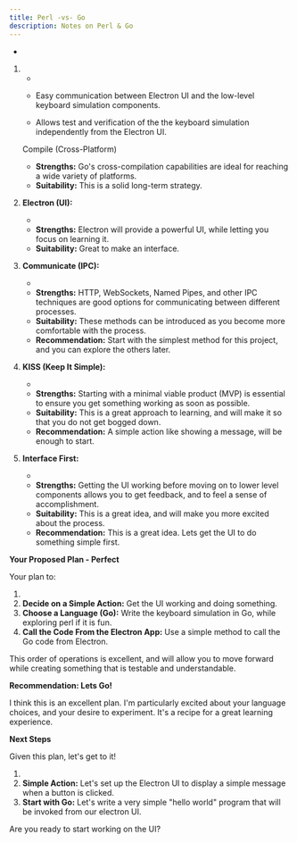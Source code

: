 ```yaml
---
title: Perl -vs- Go
description: Notes on Perl & Go
---
```






- 

1. - 

    - Easy communication between Electron UI and the low-level keyboard simulation components.

    - Allows test and verification of the the keyboard simulation independently from the Electron UI.

    Compile (Cross-Platform)

    - **Strengths:** Go's cross-compilation capabilities are ideal for reaching a wide variety of platforms.
    - **Suitability:** This is a solid long-term strategy.

2. **Electron (UI):**

    - 
    - **Strengths:** Electron will provide a powerful UI, while letting you focus on learning it.
    - **Suitability:** Great to make an interface.

3. **Communicate (IPC):**

    - 
    - **Strengths:** HTTP, WebSockets, Named Pipes, and other IPC techniques are good options for communicating between different processes.
    - **Suitability:** These methods can be introduced as you become more comfortable with the process.
    - **Recommendation:** Start with the simplest method for this project, and you can explore the others later.

4. **KISS (Keep It Simple):**

    - 
    - **Strengths:** Starting with a minimal viable product (MVP) is essential to ensure you get something working as soon as possible.
    - **Suitability:** This is a great approach to learning, and will make it so that you do not get bogged down.
    - **Recommendation:** A simple action like showing a message, will be enough to start.

5. **Interface First:**

    - 
    - **Strengths:** Getting the UI working before moving on to lower level components allows you to get feedback, and to feel a sense of accomplishment.
    - **Suitability:** This is a great idea, and will make you more excited about the process.
    - **Recommendation:** This is a great idea. Lets get the UI to do something simple first.

**Your Proposed Plan - Perfect**

Your plan to:

1. 
2. **Decide on a Simple Action:** Get the UI working and doing something.
3. **Choose a Language (Go):** Write the keyboard simulation in Go, while exploring perl if it is fun.
4. **Call the Code From the Electron App:** Use a simple method to call the Go code from Electron.

This order of operations is excellent, and will allow you to move forward while creating something that is testable and understandable.

**Recommendation: Lets Go!**

I think this is an excellent plan. I'm particularly excited about your language choices, and your desire to experiment. It's a recipe for a great learning experience.

**Next Steps**

Given this plan, let's get to it!

1. 
2. **Simple Action:** Let's set up the Electron UI to display a simple message when a button is clicked.
3. **Start with Go:** Let's write a very simple "hello world" program that will be invoked from our electron UI.

Are you ready to start working on the UI?